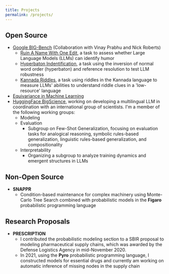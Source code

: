 ```yaml
---
title: Projects
permalink: /projects/
---
```


## Open Source

- [Google BIG-Bench](https://github.com/google/BIG-bench) (Collaboration with Vinay Prabhu and Nick Roberts)
  - [Ruin A Name With One Edit](https://github.com/google/BIG-bench/tree/main/bigbench/benchmark_tasks/ruin_names_task_multiple_choice), a task to assess whether Large Language Models (LLMs) can identify humor
  - [Hyperbaton Indentification](https://github.com/google/BIG-bench/tree/main/bigbench/benchmark_tasks/hyperbaton_task_multiple_choice), a task using the inversion of normal word order (hyperbaton) and reference resolution to test LLM robustness
  - [Kannada Riddles](https://github.com/google/BIG-bench/tree/main/bigbench/benchmark_tasks/kannada_json_task), a task using riddles in the Kannada language to measure LLMs' abilities to understand riddle clues in a 'low-resource' language
- [Equivariance in Machine Learning](https://github.com/EleutherAI/equivariance)
- [HuggingFace BigScience](https://bigscience.huggingface.co/en/#!index.md), working on developing a multilingual LLM in coordination with an international group of scientists. I'm a member of the following working groups:
  - Modeling
  - Evaluation
    - Subgroup on Few-Shot Generalization, focusing on evaluation tasks for analogical reasoning, symbolic rules-based generalization, linguistic rules-based generalization, and compositionality
  - Interpretability
    - Organizing a subgroup to analyze training dynamics and emergent structures in LLMs

## Non-Open Source

- **SNAPPR**
  - Condition-based maintenance for complex machinery using Monte-Carlo Tree Search combined with probabilistic models in the **Figaro** probabilistic programming language

## Research Proposals

- **PRESCRIPTION**
  - I contributed the probabilistic modeling section to a SBIR proposal to modeling pharmaceutical supply chains, which was awarded by the Defense Logistics Agency in mid-November 2020.
  - In 2021, using the **Pyro** probabilistic programming language, I constructed models for essential drugs and currently am working on automatic inference of missing nodes in the supply chain